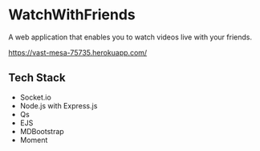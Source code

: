 # WatchWithFriends
A web application that enables you to watch videos live with your friends.

https://vast-mesa-75735.herokuapp.com/

## Tech Stack
- Socket.io
- Node.js with Express.js
- Qs
- EJS
- MDBootstrap
- Moment
